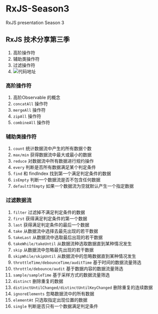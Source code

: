 # RxJS-Season3
RxJS presentation Season 3

## RxJS 技术分享第三季

1. 高阶操作符
2. 辅助类操作符
3. 过滤操作符
4. ![代码地址](https://stackblitz.com/edit/rxjs-season3?file=package.json)

### 高阶操作符

1. 高阶Observable 的概念
2. `concatAll` 操作符
3. `mergeAll` 操作符
4. `zipAll` 操作符
5. `combineAll` 操作符

### 辅助类操作符

1. `count` 统计数据流中产生的所有数据个数
2. `max/min` 获得数据流中最大或最小的数据
3. `reduce` 对数据流中所有数据进行规约操作
4. `every` 判断是否所有数据满足某个判定条件
5. `find` 和 findIndex 找到第一个满足判定条件的数据
6. `isEmpty` 判断一个数据流是否不包含任何数据
7. `defaultIfEmpty` 如果一个数据流为空就默认产生一个指定数据

### 过滤数据流

1. `filter` 过滤掉不满足判定条件的数据
2. `first` 获得满足判定条件的第一个数据
3. `last` 获得满足判定条件的最后一个数据
4. `take` 从数据流中选择去最先出现的若干数据
5. `takeLast` 从数据流中选取最后出现的若干数据
6. `takeWhile/takeUntil` 从数据流种选取数据直到某种情况发生
7. `skip` 从数据流中忽略最先出现的若干数据
8. `skipWhile/skipUntil` 从数据流中的忽略数据直到某种情况发生
9. `throttleTime/debounceTime/auditTime` 基于时间的数据流量筛选
10. `throttle/debounce/audit` 基于数据内容的数据流量筛选
11. `sample/sampleTime` 基于采样方式的数据流量筛选
12. `distinct` 删除重复的数据
13. `distinctUntilChanged/distinctUntilKeyChanged` 删除重复的连续数据
14. `ignoreElements` 忽略数据流中的所有数据
15. `elementAt` 只选取指定出现位置的数据
16. `single` 判断是否只有一个数据满足判定条件

